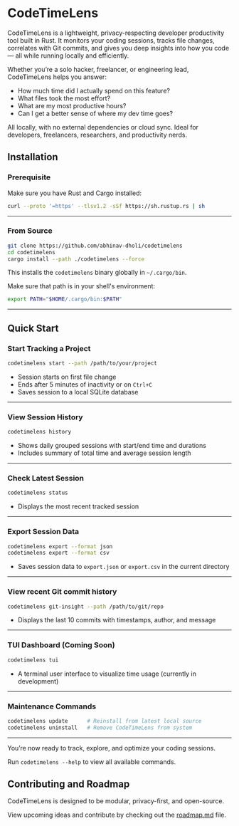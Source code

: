 # CodeTimeLens

CodeTimeLens is a lightweight, privacy-respecting developer productivity tool built in Rust. It monitors your coding sessions, tracks file changes, correlates with Git commits, and gives you deep insights into how you code — all while running locally and efficiently.

Whether you’re a solo hacker, freelancer, or engineering lead, CodeTimeLens helps you answer:
- How much time did I actually spend on this feature?
- What files took the most effort?
- What are my most productive hours?
- Can I get a better sense of where my dev time goes?

All locally, with no external dependencies or cloud sync. Ideal for developers, freelancers, researchers, and productivity nerds.


## Installation

### Prerequisite

Make sure you have Rust and Cargo installed:

```bash
curl --proto '=https' --tlsv1.2 -sSf https://sh.rustup.rs | sh
```

---

### From Source

```bash
git clone https://github.com/abhinav-dholi/codetimelens
cd codetimelens
cargo install --path ./codetimelens --force
```

This installs the `codetimelens` binary globally in `~/.cargo/bin`.

Make sure that path is in your shell's environment:

```bash
export PATH="$HOME/.cargo/bin:$PATH"
```

---

## Quick Start

### Start Tracking a Project

```bash
codetimelens start --path /path/to/your/project
```

- Session starts on first file change  
- Ends after 5 minutes of inactivity or on `Ctrl+C`  
- Saves session to a local SQLite database  

---

### View Session History

```bash
codetimelens history
```

- Shows daily grouped sessions with start/end time and durations  
- Includes summary of total time and average session length  

---

### Check Latest Session

```bash
codetimelens status
```

- Displays the most recent tracked session  

---

### Export Session Data

```bash
codetimelens export --format json
codetimelens export --format csv
```

- Saves session data to `export.json` or `export.csv` in the current directory  

---

### View recent Git commit history

```bash
codetimelens git-insight --path /path/to/git/repo
```

- Displays the last 10 commits with timestamps, author, and message

---

### TUI Dashboard (Coming Soon)

```bash
codetimelens tui
```

- A terminal user interface to visualize time usage (currently in development)  

---

### Maintenance Commands

```bash
codetimelens update      # Reinstall from latest local source
codetimelens uninstall   # Remove CodeTimeLens from system
```

---

You’re now ready to track, explore, and optimize your coding sessions.

Run `codetimelens --help` to view all available commands.


## Contributing and Roadmap

CodeTimeLens is designed to be modular, privacy-first, and open-source.

View upcoming ideas and contribute by checking out the [roadmap.md](./roadmap.md) file.
